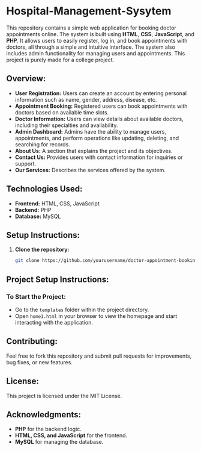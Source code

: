 ﻿# Hospital-Management-Sysytem

This repository contains a simple web application for booking doctor appointments online. The system is built using **HTML**, **CSS**, **JavaScript**, and **PHP**. It allows users to easily register, log in, and book appointments with doctors, all through a simple and intuitive interface. The system also includes admin functionality for managing users and appointments. This project is purely made for a college project.

## Overview:
- **User Registration:** Users can create an account by entering personal information such as name, gender, address, disease, etc.
- **Appointment Booking:** Registered users can book appointments with doctors based on available time slots.
- **Doctor Information:** Users can view details about available doctors, including their specialties and availability.
- **Admin Dashboard:** Admins have the ability to manage users, appointments, and perform operations like updating, deleting, and searching for records.
- **About Us:** A section that explains the project and its objectives.
- **Contact Us:** Provides users with contact information for inquiries or support.
- **Our Services:** Describes the services offered by the system.

## Technologies Used:
- **Frontend:** HTML, CSS, JavaScript
- **Backend:** PHP
- **Database:** MySQL

## Setup Instructions:
1. **Clone the repository:**
   ```bash
   git clone https://github.com/yourusername/doctor-appointment-booking-system.git

## Project Setup Instructions:

### To Start the Project:
- Go to the `templates` folder within the project directory.
- Open `home1.html` in your browser to view the homepage and start interacting with the application.


## Contributing:
Feel free to fork this repository and submit pull requests for improvements, bug fixes, or new features.

## License:
This project is licensed under the MIT License.

## Acknowledgments:
- **PHP** for the backend logic.
- **HTML, CSS, and JavaScript** for the frontend.
- **MySQL** for managing the database.
